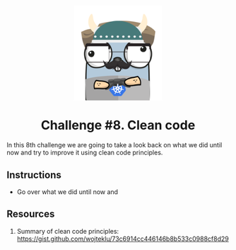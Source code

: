 <p align="center">
    <img alt="&quot;a random gopher created by gopherize.me&quot;" src="../../img/gopher-challenge-3.png" width="200px" style="display: block; margin: 0 auto"/>
</p>

<h1 align="center" style="text-align: center;">
  Challenge #8. Clean code
</h1>

In this 8th challenge we are going to take a look back on what we did until now and try to improve it 
using clean code principles.

## Instructions


* Go over what we did until now and 

## Resources
1. Summary of clean code principles: https://gist.github.com/wojteklu/73c6914cc446146b8b533c0988cf8d29 

